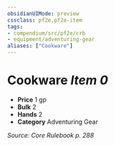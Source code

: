 ```yaml
---
obsidianUIMode: preview
cssclass: pf2e,pf2e-item
tags:
- compendium/src/pf2e/crb
- equipment/adventuring-gear
aliases: ["Cookware"]
---
```

# Cookware *Item 0*  

- **Price** 1 gp
- **Bulk** 2
- **Hands** 2
- **Category** Adventuring Gear



*Source: Core Rulebook p. 288*